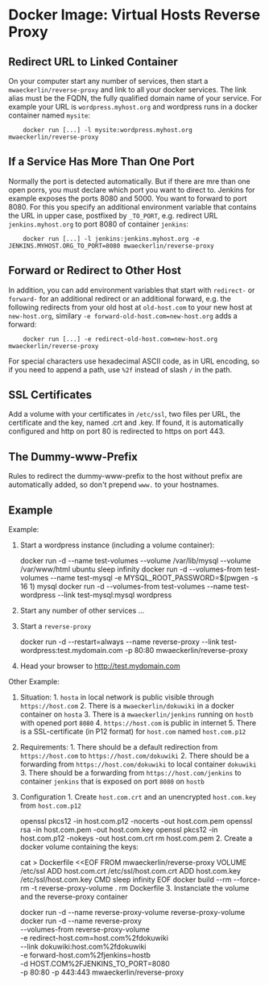 # Docker Image: Virtual Hosts Reverse Proxy

## Redirect URL to Linked Container

On your computer start any number of services, then start a `mwaeckerlin/reverse-proxy` and link to all your docker services. The link alias must be the FQDN, the fully qualified domain name of your service. For example your URL is `wordpress.myhost.org` and wordpress runs in a docker container named `mysite`:

        docker run [...] -l mysite:wordpress.myhost.org mwaeckerlin/reverse-proxy

## If a Service Has More Than One Port

Normally the port is detected automatically. But if there are mre than one open porrs, you must declare which port you want to direct to. Jenkins for example exposes the ports 8080 and 5000. You want to forward to port 8080. For this you specify an additional environment variable that contains the URL in upper case, postfixed by `_TO_PORT`, e.g. redirect URL `jenkins.myhost.org` to port 8080 of container `jenkins`:

        docker run [...] -l jenkins:jenkins.myhost.org -e JENKINS.MYHOST.ORG_TO_PORT=8080 mwaeckerlin/reverse-proxy

## Forward or Redirect to Other Host

In addition, you can add environment variables that start with `redirect-` or `forward-` for an additional redirect or an additional forward, e.g. the following redirects from your old host at `old-host.com` to your new host at `new-host.org`, similary `-e forward-old-host.com=new-host.org` adds a forward:

        docker run [...] -e redirect-old-host.com=new-host.org mwaeckerlin/reverse-proxy

For special characters use hexadecimal ASCII code, as in URL encoding, so if you need to append a path, use `%2f` instead of slash `/` in the path.

## SSL Certificates

Add a volume with your certificates in `/etc/ssl`, two files per URL, the certificate and the key, named <url>.crt and <url>.key. If found, it is automatically configured and http on port 80 is redirected to https on port 443.

## The Dummy-www-Prefix

Rules to redirect the dummy-www-prefix to the host without prefix are automatically added, so don't prepend `www.` to your hostnames.

## Example

Example:

  1. Start a wordpress instance (including a volume container): 

        docker run -d --name test-volumes --volume /var/lib/mysql --volume /var/www/html ubuntu sleep infinity
        docker run -d --volumes-from test-volumes --name test-mysql -e MYSQL_ROOT_PASSWORD=$(pwgen -s 16 1) mysql
        docker run -d --volumes-from test-volumes --name test-wordpress --link test-mysql:mysql wordpress
  2. Start any number of other services ...
  3. Start a `reverse-proxy`

        docker run -d --restart=always --name reverse-proxy --link test-wordpress:test.mydomain.com -p 80:80 mwaeckerlin/reverse-proxy
  4. Head your browser to http://test.mydomain.com

Other Example:

  1. Situation:
    1. `hosta` in local network is public visible through `https://host.com`
    2. There is a `mwaeckerlin/dokuwiki` in a docker container on `hosta`
    3. There is a `mwaeckerlin/jenkins` running on `hostb` with opened port `8080`
    4. `https://host.com` is public in internet
    5. There is a SSL-certificate (in P12 format) for `host.com` named `host.com.p12`
  2. Requirements:
    1. There should be a default redirection from `https://host.com` to `https://host.com/dokuwiki`
    2. There should be a forwarding from `https://host.com/dokuwiki` to local container `dokuwiki`
    3. There should be a forwarding from `https://host.com/jenkins` to container `jenkins` that is exposed on port `8080` on `hostb`
  3. Configuration
    1. Create `host.com.crt` and an unencrypted `host.com.key` from `host.com.p12`

        openssl pkcs12 -in host.com.p12 -nocerts -out host.com.pem
        openssl rsa -in host.com.pem -out host.com.key
        openssl pkcs12 -in host.com.p12 -nokeys -out host.com.crt
        rm host.com.pem
    2. Create a docker volume containing the keys:

        cat > Dockerfile <<EOF
        FROM mwaeckerlin/reverse-proxy
        VOLUME /etc/ssl
        ADD host.com.crt /etc/ssl/host.com.crt
        ADD host.com.key /etc/ssl/host.com.key
        CMD sleep infinity
        EOF
        docker build --rm --force-rm -t reverse-proxy-volume .
        rm Dockerfile
     3. Instanciate the volume and the reverse-proxy container

        docker run -d --name reverse-proxy-volume reverse-proxy-volume
        docker run -d --name reverse-proxy \
          --volumes-from reverse-proxy-volume \
          -e redirect-host.com=host.com%2fdokuwiki \
          --link dokuwiki:host.com%2fdokuwiki \
          -e forward-host.com%2fjenkins=hostb \
          -d HOST.COM%2FJENKINS_TO_PORT=8080 \
          -p 80:80 -p 443:443 mwaeckerlin/reverse-proxy
